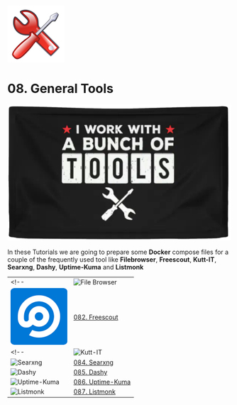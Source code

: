 ![Tools Logo](_assets/images/tools.png)
# 08. General Tools

![Tools Banner](_assets/images/tools_banner.png)

In these Tutorials we are going to prepare some **Docker** compose files for a couple of the frequently used tool like **Filebrowser**, **Freescout**, **Kutt-IT**, **Searxng**, **Dashy**, **Uptime-Kuma** and **Listmonk**

| | |
|---|:--|
<!-- | ![File Browser](081_filebrowser/_assets/images/filebrowser.png) | [081. File Browser](081_filebrowser/README.md) | -->
| ![Freescout](082_freescout/_assets/images/freescout.png) | [082. Freescout](082_freescout/README.md) |
<!-- | ![Kutt-IT](083-kutt/_assets/images/kutt.png) | [083. Kutt-IT](083-kutt/README.md) |
| ![Searxng](084_searxng/_assets/images/searxng.png) | [084. Searxng](084_searxng/README.md) |
| ![Dashy](085_dashy/_assets/images/dashy.png) | [085. Dashy](085_dashy/README.md) |
| ![Uptime-Kuma](086_uptime_kuma/_assets/images/uptime-kuma.png) | [086. Uptime-Kuma](086_uptime_kuma/README.md) |
| ![Listmonk](087_listmonk/_assets/images/listmonk.png) | [087. Listmonk](087_listmonk/README.md) | -->
